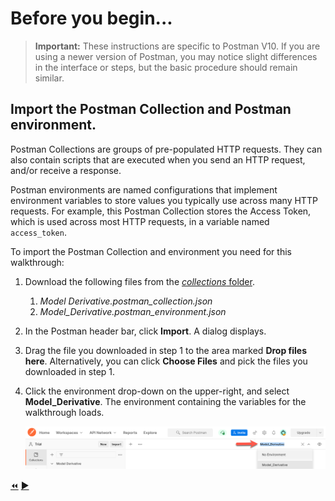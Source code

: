# Before you begin...

> **Important:** These instructions are specific to Postman V10. If you are using a newer version of Postman, you may notice slight differences in the interface or steps, but the basic procedure should remain similar.

## Import the Postman Collection and Postman environment.

Postman Collections are groups of pre-populated HTTP requests. They can also contain scripts that are executed when you send an HTTP request, and/or receive a response.

Postman environments are named configurations that implement environment variables to store values you typically use across many HTTP requests. For example, this Postman Collection stores the Access Token, which is used across most HTTP requests, in a variable named `access_token`.

To import the Postman Collection and environment you need for this walkthrough:

1. Download the following files from the [*collections* folder](../collections).

    1. *Model Derivative.postman_collection.json*
    2. *Model_Derivative.postman_environment.json*


2. In the Postman header bar, click **Import**. A dialog displays.

3. Drag the file you downloaded in step 1 to the area marked **Drop files here**. Alternatively, you can click **Choose Files** and pick the files you downloaded in step 1.

4. Click the environment drop-down on the upper-right, and select **Model_Derivative**. The environment containing the variables for the walkthrough loads.

   ![Postman Environment drop-down](../images/tutorial_06_before_you_begin.png "Postman Environment drop-down")


[:rewind:](../readme.md "readme.md")  [:arrow_forward:](task-1.md "Next task")
